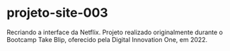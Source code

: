 # projeto-site-003
 Recriando a interface da Netflix. Projeto realizado originalmente durante o Bootcamp Take Blip, oferecido pela Digital Innovation One, em 2022.
